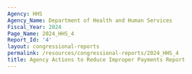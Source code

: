 ```yaml
---
Agency: HHS
Agency_Name: Department of Health and Human Services
Fiscal_Year: 2024
Page_Name: 2024_HHS_4
Report_Id: '4'
layout: congressional-reports
permalink: /resources/congressional-reports/2024_HHS_4
title: Agency Actions to Reduce Improper Payments Report
---
```

